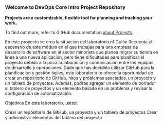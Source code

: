 ### Welcome to DevOps Core Intro Project Repository ###

**Projects are a customizable, flexible tool for planning and tracking your work.**

To find out more, refer to GitHub documentation [about Projects](https://docs.github.com/issues/planning-and-tracking-with-projects/learning-about-projects/about-projects).


En este proyecto se crea la situacion del laboratorio n1
Guión
Recuerda el escenario de este módulo en el que trabajas para una empresa de desarrollo de software en el sector minorista que planea migrar su tienda en línea a una nueva aplicación, pero tiene dificultades para planificar el proyecto debido a la poca colaboración y comunicación entre los equipos de desarrollo y operaciones. Dado que has decidido utilizar GitHub para la planificación y gestión ágiles, este laboratorio te ofrece la oportunidad de crear un repositorio de GitHub, hitos y problemas asociados, un proyecto y un tablero de proyectos. Además, podrás agregar un elemento de borrador al tablero de proyectos y un elemento basado en un problema y revisar la configuración de automatización.

Objetivos
En este laboratorio, usted:

Crear un repositorio de GitHub, un proyecto y un tablero de proyectos
Crear y administrar elementos del tablero del proyecto


